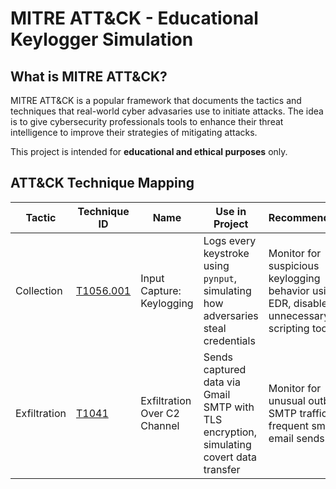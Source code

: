 # MITRE ATT&CK - Educational Keylogger Simulation

## What is MITRE ATT&CK?

MITRE ATT&CK is a popular framework that documents the tactics and techniques that real-world cyber advasaries use to initiate attacks. The idea is to give cybersecurity professionals tools to enhance their threat intelligence to improve their strategies of mitigating attacks.  

This project is intended for **educational and ethical purposes** only. 

## ATT&CK Technique Mapping

| Tactic       | Technique ID | Name                                | Use in Project                                                                 | Recommendation                                                                 |
|--------------|--------------|-------------------------------------|--------------------------------------------------------------------------------|--------------------------------------------------------------------------------|
| Collection   | [T1056.001](https://attack.mitre.org/techniques/T1056/001/) | Input Capture: Keylogging                | Logs every keystroke using `pynput`, simulating how adversaries steal credentials | Monitor for suspicious keylogging behavior using EDR, disable unnecessary scripting tools |
| Exfiltration | [T1041](https://attack.mitre.org/techniques/T1041/)         | Exfiltration Over C2 Channel             | Sends captured data via Gmail SMTP with TLS encryption, simulating covert data transfer | Monitor for unusual outbound SMTP traffic or frequent small email sends |
